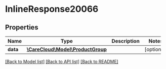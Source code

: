 # InlineResponse20066

## Properties
Name | Type | Description | Notes
------------ | ------------- | ------------- | -------------
**data** | [**\CareCloud\Model\ProductGroup**](ProductGroup.md) |  | [optional] 

[[Back to Model list]](../../README.md#documentation-for-models) [[Back to API list]](../../README.md#documentation-for-api-endpoints) [[Back to README]](../../README.md)

